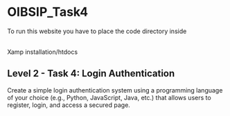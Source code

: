 # OIBSIP_Task4
<p>To run this website you have to place the code directory inside</p>
<br>
<pr>Xamp installation/htdocs</p>

<h2>Level 2 - Task 4: Login Authentication</h2>
Create a simple login authentication system using a programming language of your choice (e.g., Python, JavaScript, Java, etc.) that allows users to register, login, and access a secured page.

